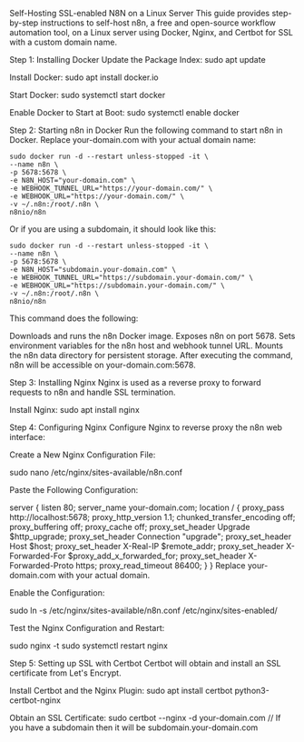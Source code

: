 Self-Hosting SSL-enabled N8N on a Linux Server
This guide provides step-by-step instructions to self-host n8n, a free and open-source workflow automation tool, on a Linux server using Docker, Nginx, and Certbot for SSL with a custom domain name.

Step 1: Installing Docker
Update the Package Index:
sudo apt update

Install Docker:
sudo apt install docker.io

Start Docker:
sudo systemctl start docker

Enable Docker to Start at Boot:
sudo systemctl enable docker

Step 2: Starting n8n in Docker
Run the following command to start n8n in Docker. Replace your-domain.com with your actual domain name:

    sudo docker run -d --restart unless-stopped -it \
    --name n8n \
    -p 5678:5678 \
    -e N8N_HOST="your-domain.com" \
    -e WEBHOOK_TUNNEL_URL="https://your-domain.com/" \
    -e WEBHOOK_URL="https://your-domain.com/" \
    -v ~/.n8n:/root/.n8n \
    n8nio/n8n
Or if you are using a subdomain, it should look like this:

    sudo docker run -d --restart unless-stopped -it \
    --name n8n \
    -p 5678:5678 \
    -e N8N_HOST="subdomain.your-domain.com" \
    -e WEBHOOK_TUNNEL_URL="https://subdomain.your-domain.com/" \
    -e WEBHOOK_URL="https://subdomain.your-domain.com/" \
    -v ~/.n8n:/root/.n8n \
    n8nio/n8n
    
This command does the following:

Downloads and runs the n8n Docker image.
Exposes n8n on port 5678.
Sets environment variables for the n8n host and webhook tunnel URL.
Mounts the n8n data directory for persistent storage.
After executing the command, n8n will be accessible on your-domain.com:5678.

Step 3: Installing Nginx
Nginx is used as a reverse proxy to forward requests to n8n and handle SSL termination.

Install Nginx:
sudo apt install nginx

Step 4: Configuring Nginx
Configure Nginx to reverse proxy the n8n web interface:

Create a New Nginx Configuration File:

sudo nano /etc/nginx/sites-available/n8n.conf

Paste the Following Configuration:

server {
    listen 80;
    server_name your-domain.com; 
    location / {
    proxy_pass http://localhost:5678;
    proxy_http_version 1.1;
    chunked_transfer_encoding off;
    proxy_buffering off;
    proxy_cache off;
    proxy_set_header Upgrade $http_upgrade;
    proxy_set_header Connection "upgrade";
    proxy_set_header Host $host;
    proxy_set_header X-Real-IP $remote_addr;
    proxy_set_header X-Forwarded-For $proxy_add_x_forwarded_for;
    proxy_set_header X-Forwarded-Proto https;
    proxy_read_timeout 86400;
    }
}
Replace your-domain.com with your actual domain.

Enable the Configuration:

sudo ln -s /etc/nginx/sites-available/n8n.conf /etc/nginx/sites-enabled/

Test the Nginx Configuration and Restart:

sudo nginx -t
sudo systemctl restart nginx

Step 5: Setting up SSL with Certbot
Certbot will obtain and install an SSL certificate from Let's Encrypt.

Install Certbot and the Nginx Plugin:
sudo apt install certbot python3-certbot-nginx

Obtain an SSL Certificate:
sudo certbot --nginx -d your-domain.com
// If you have a subdomain then it will be subdomain.your-domain.com
